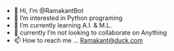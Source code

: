 - 👋 Hi, I’m @RamakantBot
- 👀 I’m interested in Python programing
- 🌱 I’m currently learning A.I. & M.L.
- 💞️ currently I’m not looking to collaborate on Anything
- 📫 How to reach me ... Ramakant@duck.com

<!---
RamakantBot/RamakantBot is a ✨ special ✨ repository because its `README.md` (this file) appears on your GitHub profile.
You can click the Preview link to take a look at your changes.
--->

